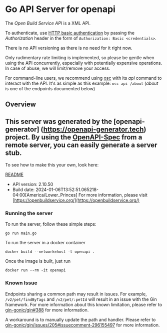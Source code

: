 # Go API Server for openapi

The _Open Build Service API_ is a XML API.

To authenticate, use [HTTP basic authentication](https://en.wikipedia.org/wiki/Basic_access_authentication) by passing the _Authorization_ header in the form of `Authorization: Basic <credentials>`.

There is no API versioning as there is no need for it right now.

Only rudimentary rate limiting is implemented, so please be gentle when using the API concurrently, especially with potentially expensive operations.
In case of abuse, we will limit/remove your access.

For command-line users, we recommend using [osc](https://github.com/openSUSE/osc) with its _api_ command to interact with the API.
It's as simple as this example: `osc api /about` (_about_ is one of the endpoints documented below)


## Overview
This server was generated by the [openapi-generator]
(https://openapi-generator.tech) project.
By using the [OpenAPI-Spec](https://github.com/OAI/OpenAPI-Specification) from a remote server, you can easily generate a server stub.
-

To see how to make this your own, look here:

[README](https://openapi-generator.tech)

- API version: 2.10.50
- Build date: 2024-01-06T13:52:51.065218-04:00[America/Lower_Princes]
For more information, please visit [https://openbuildservice.org/](https://openbuildservice.org/)

### Running the server

To run the server, follow these simple steps:

```
go run main.go
```

To run the server in a docker container
```
docker build --network=host -t openapi .
```

Once the image is built, just run
```
docker run --rm -it openapi
```

### Known Issue

Endpoints sharing a common path may result in issues. For example, `/v2/pet/findByTags` and `/v2/pet/:petId` will result in an issue with the Gin framework. For more information about this known limitation, please refer to [gin-gonic/gin#388](https://github.com/gin-gonic/gin/issues/388) for more information.

A workaround is to manually update the path and handler. Please refer to [gin-gonic/gin/issues/205#issuecomment-296155497](https://github.com/gin-gonic/gin/issues/205#issuecomment-296155497) for more information.

